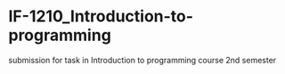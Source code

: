 # IF-1210_Introduction-to-programming
submission for task in Introduction to programming course 2nd semester
